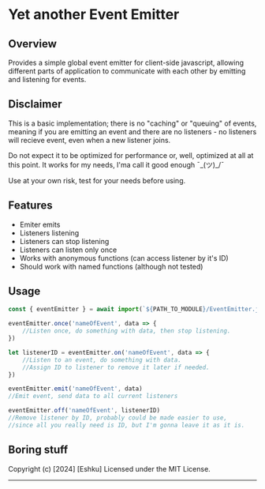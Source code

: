 # Yet another Event Emitter

## Overview

Provides a simple global event emitter for client-side javascript, allowing different parts of application to communicate with each other by emitting and listening for events.

## Disclaimer

This is a basic implementation; there is no "caching" or "queuing" of events, meaning if you are emitting an event and there are no listeners - no listeners will recieve event, even when a new listener joins.

Do not expect it to be optimized for performance or, well, optimized at all at this point.
It works for my needs, I'ma call it good enough ¯\_(ツ)\_/¯

Use at your own risk, test for your needs before using.

## Features

- Emiter emits
- Listeners listening
- Listeners can stop listening
- Listeners can listen only once
- Works with anonymous functions (can access listener by it's ID)
- Should work with named functions (although not tested)

## Usage

```js
const { eventEmitter } = await import(`${PATH_TO_MODULE}/EventEmitter.js`)

eventEmitter.once('nameOfEvent', data => {
	//Listen once, do something with data, then stop listening.
})

let listenerID = eventEmitter.on('nameOfEvent', data => {
	//Listen to an event, do something with data.
	//Assign ID to listener to remove it later if needed.
})

eventEmitter.emit('nameOfEvent', data)
//Emit event, send data to all current listeners

eventEmitter.off('nameOfEvent', listenerID)
//Remove listener by ID, probably could be made easier to use,
//since all you really need is ID, but I'm gonna leave it as it is.
```

## Boring stuff

Copyright (c) [2024] [Eshku]
Licensed under the MIT License.

---
